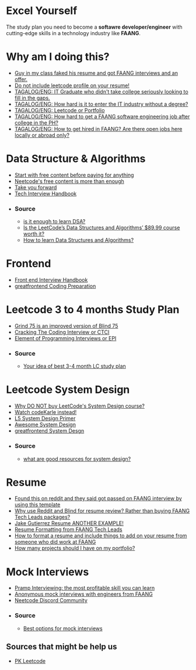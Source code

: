 # Excel Yourself
The study plan you need to become a **softawre developer/engineer** with cutting-edge skills in a technology industry like **FAANG**.

# Why am I doing this?
- [Guy in my class faked his resume and got FAANG interviews and an offer.](https://www.reddit.com/r/csMajors/comments/s9628x/guy_in_my_class_faked_his_resume_and_got_faang/)
- [Do not include leetcode profile on your resume!](https://www.reddit.com/r/leetcode/comments/yv7toz/should_i_include_my_leetcode_profile_in_my_resume/)
- [TAGALOG/ENG: IT Graduate who didn't take college seriously looking to fill in the gaps.](https://www.reddit.com/r/phcareers/comments/y82o84/it_graduate_who_didnt_take_college_seriously/)
- [TAGALOG/ENG: How hard is it to enter the IT industry without a degree?](https://www.reddit.com/r/phcareers/comments/jmka8j/how_hard_is_it_to_enter_the_it_industry_without_a/)
- [TAGALOG/ENG: Leetcode or Portfolio](https://www.reddit.com/r/PinoyProgrammer/comments/18ln2yw/leetcode_or_portfolio/)
- [TAGALOG/ENG: How hard to get a FAANG software engineering job after college in the PH?](https://www.reddit.com/r/PinoyProgrammer/comments/14u3g6g/how_hard_to_get_a_faang_software_engineering_job/)
- [TAGALOG/ENG: How to get hired in FAANG? Are there open jobs here locally or abroad only?](https://www.reddit.com/r/PinoyProgrammer/comments/yut8c0/how_to_get_hired_in_faang_are_there_open_jobs/)

# Data Structure & Algorithms
- [Start with free content before paying for anything](https://www.youtube.com/watch?v=8hly31xKli0)
- [Neetcode's free content is more than enough](https://neetcode.io/courses)
- [Take you forward](https://takeuforward.org/strivers-a2z-dsa-course/strivers-a2z-dsa-course-sheet-2/)
- [Tech Interview Handbook](https://www.techinterviewhandbook.org/)
- ### Source
  - [is it enough to learn DSA?](https://www.reddit.com/r/leetcode/comments/11gr4uq/has_anyone_bought_the_leetcode_data_structures/)
  - [Is the LeetCode’s Data Structures and Algorithms’ $89.99 course worth it?](https://www.reddit.com/r/learnprogramming/comments/16vcdoo/is_the_leetcodes_data_structures_and_algorithms/)
  - [How to learn Data Structures and Algorithms?](https://www.reddit.com/r/leetcode/comments/q96h8k/how_to_learn_data_structures_and_algorithms/)

# Frontend
- [Front end Interview Handbook](https://www.frontendinterviewhandbook.com/)
- [greatfrontend Coding Preparation](https://www.greatfrontend.com/prepare/coding)

# Leetcode 3 to 4 months Study Plan
- [Grind 75 is an improved version of Blind 75](https://www.techinterviewhandbook.org/grind75)
- [Cracking The Coding Interview or CTCI](https://github.com/Avinash987/Coding/blob/master/Cracking-the-Coding-Interview-6th-Edition-189-Programming-Questions-and-Solutions.pdf)
- [Element of Programming Interviews or EPI](https://github.com/qqqil/ebooks/blob/master/algorithms/Elements%20of%20Programming%20Interviews.pdf)
- ### Source
  - [Your idea of best 3-4 month LC study plan](https://www.reddit.com/r/leetcode/comments/zk2hgo/your_idea_of_best_34_month_lc_study_plan/)

# Leetcode System Design
- [Why DO NOT buy LeetCode's System Design course?](https://www.reddit.com/r/leetcode/comments/yq93y2/do_not_buy_leetcodes_system_design_course/)
- [Watch codeKarle instead!](https://www.youtube.com/@codeKarle/videos)
- [L5 System Design Primer](https://github.com/donnemartin/system-design-primer)
- [Awesome System Design](https://github.com/madd86/awesome-system-design)
- [greatfrontend System Desgn](https://www.greatfrontend.com/prepare/system-design)
- ### Source
  - [what are good resources for system design?](https://www.reddit.com/r/leetcode/comments/uc3zex/what_are_good_resources_for_system_design/) 

# Resume
- [Found this on reddit and they said got passed on FAANG interview by using this template](https://www.overleaf.com/project/627224a4c2dc8e6361a77250)
- [Why use Reddit and Blind for resume review? Rather than buying FAANG Tech Leads packages?](https://www.teamblind.com/post/Anyone-use-FAANG-Tech-Leads-for-resume-review-O556x86R)
- [Jake Gutierrez Resume ANOTHER EXAMPLE!](https://github.com/jakegut/resume)
- [Resume Formatting from FAANG Tech Leads](https://www.faangtechleads.com/resume/checklist)
- [How to format a resume and include things to add on your resume from someone who did work at FAANG](https://www.reddit.com/r/cscareerquestions/comments/mybng0/i_landed_a_73k_sde_job_while_still_in_undergrad/)
- [How many projects should I have on my portfolio?](https://forum.freecodecamp.org/t/how-many-projects-should-i-have-on-my-portfolio/506361?fbclid=IwAR248kIngdMPp26ja-2fBUHSdUdmOZU4oxZaQvl8e2M2RRVuyI8A6ma86WI)

# Mock Interviews
- [Pramp Interviewing: the most profitable skill you can learn](https://www.pramp.com)
- [Anonymous mock interviews with engineers from FAANG](https://interviewing.io/)
- [Neetcode Discord Community](https://discord.com/invite/ddjKRXPqtk)
- ### Source
  - [Best options for mock interviews](https://www.reddit.com/r/leetcode/comments/wsgsxx/best_options_for_mock_interviews/) 

## Sources that might be help us
- [PK Leetcode](https://www.piratekingdom.com/leetcode/study-guide)
